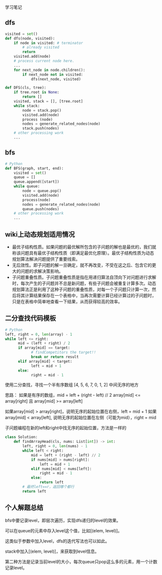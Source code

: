 学习笔记

## dfs
```python
visited = set() 
def dfs(node, visited):
    if node in visited: # terminator
    	# already visited 
    	return 
	visited.add(node) 
	# process current node here. 
	...
	for next_node in node.children(): 
		if next_node not in visited: 
			dfs(next_node, visited)
```

```python
def DFS(cls, tree): 
	if tree.root is None: 
		return [] 
	visited, stack = [], [tree.root]
	while stack: 
		node = stack.pop() 
		visited.add(node)
		process (node) 
		nodes = generate_related_nodes(node) 
		stack.push(nodes) 
	# other processing work 
	...
```

## bfs
```python
# Python
def BFS(graph, start, end):
    visited = set()
	queue = [] 
	queue.append([start]) 
	while queue: 
		node = queue.pop() 
		visited.add(node)
		process(node) 
		nodes = generate_related_nodes(node) 
		queue.push(nodes)
	# other processing work 
	...
```

## wiki上动态规划适用情况

- 最优子结构性质。如果问题的最优解所包含的子问题的解也是最优的，我们就称该问题具有最优子结构性质（即满足最优化原理）。最优子结构性质为动态规划算法解决问题提供了重要线索。
- 无后效性。即子问题的解一旦确定，就不再改变，不受在这之后、包含它的更大的问题的求解决策影响。
- 子问题重叠性质。子问题重叠性质是指在用递归算法自顶向下对问题进行求解时，每次产生的子问题并不总是新问题，有些子问题会被重复计算多次。动态规划算法正是利用了这种子问题的重叠性质，对每一个子问题只计算一次，然后将其计算结果保存在一个表格中，当再次需要计算已经计算过的子问题时，只是在表格中简单地查看一下结果，从而获得较高的效率。

## 二分查找代码模板
```python
# Python
left, right = 0, len(array) - 1 
while left <= right: 
	  mid = (left + right) / 2 
	  if array[mid] == target: 
		    # findCompetitors the target!! 
		    break or return result 
	  elif array[mid] < target: 
		    left = mid + 1 
	  else: 
		    right = mid - 1
```

使用二分查找，寻找一个半有序数组 [4, 5, 6, 7, 0, 1, 2] 中间无序的地方


思路：
如果是有序的数组，mid = left + (right - left) // 2
array[mid] <= array[right] 且 array[mid] >= array[left]

如果array[mid] > array[right]，说明无序的起始位置在右侧，left = mid + 1
如果array[mid] < array[left], 说明无序的起始位置在左侧（可能为mid），right = mid

子问题编程在新的left和right中找无序的起始位置，方法是一样的

```python
class Solution:
    def findArrayHead(cls, nums: List[int]) -> int:
        left, right = 0, len(nums) - 1
        while left < right:
            mid = left + (right - left) // 2
            if nums[mid] > nums[right]:
                left = mid + 1
            elif nums[mid] < nums[left]:
                right = mid - 1
            else:
                return left
        # 最终left==r，返回哪个都行
        return left
```


## 个人解题总结

bfs中要记录level，即层次遍历，实现dfs递归的level的效果。

可以在queue的元素中存入level这个值，比如[(elem, level)]。

这类似于参数中加入level，dfs的迭代写法也可以如此。

stack中加入[(elem, level)]，来获取到level信息。

第二种方法是记录当前level的大小，每次queue只pop这么多的元素，用一个计数记录level。